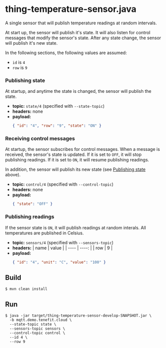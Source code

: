 # thing-temperature-sensor.java

A single sensor that will publish temperature readings at random intervals.

At start up, the sensor will publish it's state. It will also listen for control messages that modify the sensor's state. After any state change, the sensor will publish it's new state.

In the following sections, the following values are assumed:

- `id` is `4`
- `row` is `9`

### Publishing state

At startup, and anytime the state is changed, the sensor will publish the state.

- **topic:** `state/4` (specified with `--state-topic`)
- **headers:** none
- **payload:**
  ```json
  { "id": "4", "row": "9", "state": "ON" }
  ```

### Receiving control messages

At startup, the sensor subscribes for control messages. When a message is received, the sensor's state is updated. If it is set to `OFF`, it will stop publishing readings. If it is set to `ON`, it will resume publishing readings.

In addition, the sensor will publish its new state (see [Publishing state](#publishing-state) above).

- **topic:** `control/4` (specified with `--control-topic`)
- **headers:** none
- **payload:**
  ```json
  { "state": "OFF" }
  ```

### Publishing readings

If the sensor state is `ON`, it will publish readings at random interals. All temperatures are published in Celsius.

- **topic:** `sensors/4` (specified with `--sensors-topic`)
- **headers:**
  | name | value |
  | ---- | ----: |
  | row | 9 |
- **payload:**
  ```json
  { "id": "4", "unit": "C", "value": "100" }
  ```

## Build

```
$ mvn clean install
```

## Run

```
$ java -jar target/thing-temperature-sensor-develop-SNAPSHOT.jar \
  -b mqtt.demo.tenefit.cloud \
  --state-topic state \
  --sensors-topic sensors \
  --control-topic control \
  --id 4 \
  --row 9
```
